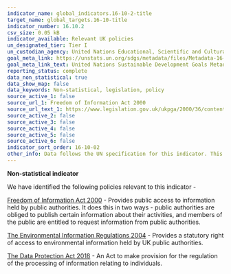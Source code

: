 ```yaml
---
indicator_name: global_indicators.16-10-2-title
target_name: global_targets.16-10-title
indicator_number: 16.10.2
csv_size: 0.05 kB
indicator_available: Relevant UK policies
un_designated_tier: Tier I
un_custodian_agency: United Nations Educational, Scientific and Cultural Organization - Institute for Statistics (UNESCO-UIS)
goal_meta_link: https://unstats.un.org/sdgs/metadata/files/Metadata-16-10-02.pdf
goal_meta_link_text: United Nations Sustainable Development Goals Metadata (PDF 82.8 KB)
reporting_status: complete
data_non_statistical: true
data_show_map: false
data_keywords: Non-statistical, legislation, policy
source_active_1: false
source_url_1: Freedom of Information Act 2000
source_url_text_1: https://www.legislation.gov.uk/ukpga/2000/36/contents
source_active_2: false
source_active_3: false
source_active_4: false
source_active_5: false
source_active_6: false
indicator_sort_order: 16-10-02
other_info: Data follows the UN specification for this indicator. This indicator has been identified in collaboration with topic experts.
---
```

**Non-statistical indicator**

We have identified the following policies relevant to this indicator -

[Freedom of Information Act 2000](https://www.legislation.gov.uk/ukpga/2000/36/contents) - Provides public access to information held by public authorities. It does this in two ways - public authorities are obliged to publish certain information about their activities, and members of the public are entitled to request information from public authorities.

[The Environmental Information Regulations 2004](https://www.legislation.gov.uk/uksi/2004/3391/part/2) - Provides a statutory right of access to environmental information held by UK public authorities.

[The Data Protection Act 2018](http://www.legislation.gov.uk/ukpga/2018/12/contents/enacted) - An Act to make provision for the regulation of the processing of information relating to individuals.